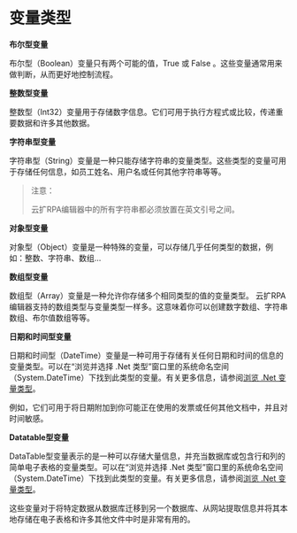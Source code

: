 # 变量类型 

**布尔型变量**

布尔型（Boolean）变量只有两个可能的值，True 或 False 。这些变量通常用来做判断，从而更好地控制流程。

**整数型变量**

整数型（Int32）变量用于存储数字信息。它们可用于执行方程式或比较，传递重要数据和许多其他数据。 

**字符串型变量** 

字符串型（String）变量是一种只能存储字符串的变量类型。这些类型的变量可用于存储任何信息，如员工姓名、用户名或任何其他字符串等等。 

>注意： 
>
>云扩RPA编辑器中的所有字符串都必须放置在英文引号之间。 

**对象型变量** 

对象型（Object）变量是一种特殊的变量，可以存储几乎任何类型的数据，例如：整数、字符串、数组… 

**数组型变量** 

数组型（Array）变量是一种允许你存储多个相同类型的值的变量类型。 
云扩RPA编辑器支持的数组类型与变量类型一样多。这意味着你可以创建数字数组、字符串数组、布尔值数组等等。

**日期和时间型变量** 

日期和时间型（DateTime）变量是一种可用于存储有关任何日期和时间的信息的变量类型。可以在“浏览并选择 .Net 类型”窗口里的系统命名空间（System.DateTime）下找到此类型的变量。有关更多信息，请参阅[浏览 .Net 变量类型](./Variables.md?_v=Community)。 

例如，它们可用于将日期附加到你可能正在使用的发票或任何其他文档中，并且对时间敏感。 

**Datatable型变量** 

DataTable型变量表示的是一种可以存储大量信息，并充当数据库或包含行和列的简单电子表格的变量类型。可以在“浏览并选择 .Net 类型”窗口里的系统命名空间（System.DateTime）下找到此类型的变量。有关更多信息，请参阅[浏览 .Net 变量类型](./Variables.md?_v=Community)。 

这些变量对于将特定数据从数据库迁移到另一个数据库、从网站提取信息并将其本地存储在电子表格和许多其他文件中时是非常有用的。 
